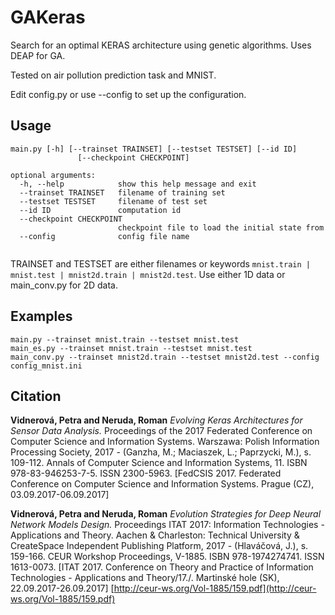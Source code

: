 # GAKeras

Search for an optimal KERAS architecture using genetic algorithms. Uses DEAP for GA.

Tested on air pollution prediction task and MNIST. 

Edit config.py or use --config to set up the configuration. 


## Usage

```
main.py [-h] [--trainset TRAINSET] [--testset TESTSET] [--id ID]
               [--checkpoint CHECKPOINT]

optional arguments:
  -h, --help            show this help message and exit
  --trainset TRAINSET   filename of training set 
  --testset TESTSET     filename of test set
  --id ID               computation id
  --checkpoint CHECKPOINT
                        checkpoint file to load the initial state from
  --config              config file name
			
```
TRAINSET and TESTSET are either filenames or keywords ```mnist.train | mnist.test | mnist2d.train | mnist2d.test```.
Use either 1D data or main_conv.py for 2D data. 


## Examples

```
main.py --trainset mnist.train --testset mnist.test
main_es.py --trainset mnist.train --testset mnist.test 
main_conv.py --trainset mnist2d.train --testset mnist2d.test --config config_mnist.ini
```

## Citation

**Vidnerová, Petra and Neruda, Roman**
*Evolving Keras Architectures for Sensor Data Analysis.* Proceedings of the 2017 Federated Conference
on Computer Science and Information Systems. Warszawa: Polish Information Processing Society, 2017 -
(Ganzha, M.; Maciaszek, L.; Paprzycki, M.), s. 109-112.
Annals of Computer Science and Information Systems, 11. ISBN 978-83-946253-7-5. ISSN 2300-5963.
[FedCSIS 2017. Federated Conference on Computer Science and Information Systems. Prague (CZ),
03.09.2017-06.09.2017] 

**Vidnerová, Petra and Neruda, Roman**
*Evolution Strategies for Deep Neural Network Models Design.*
Proceedings ITAT 2017: Information Technologies - Applications and Theory.
Aachen & Charleston: Technical University & CreateSpace Independent Publishing Platform,
2017 - (Hlaváčová, J.), s. 159-166. CEUR Workshop Proceedings, V-1885. ISBN 978-1974274741. ISSN 1613-0073.
[ITAT 2017. Conference on Theory and Practice of Information Technologies - Applications and Theory/17./.
Martinské hole (SK), 22.09.2017-26.09.2017]
[http://ceur-ws.org/Vol-1885/159.pdf](http://ceur-ws.org/Vol-1885/159.pdf) 